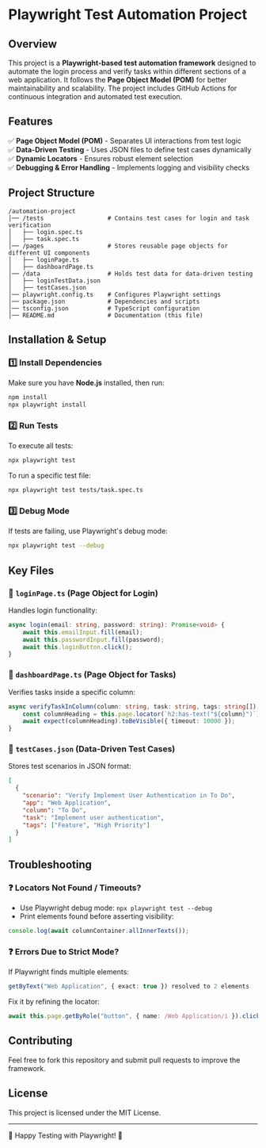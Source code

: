 # Playwright Test Automation Project

## Overview
This project is a **Playwright-based test automation framework** designed to automate the login process and verify tasks within different sections of a web application. It follows the **Page Object Model (POM)** for better maintainability and scalability. The project includes GitHub Actions for continuous integration and automated test execution.

## Features
✅ **Page Object Model (POM)** - Separates UI interactions from test logic  
✅ **Data-Driven Testing** - Uses JSON files to define test cases dynamically  
✅ **Dynamic Locators** - Ensures robust element selection  
✅ **Debugging & Error Handling** - Implements logging and visibility checks  

## Project Structure
```
/automation-project
│── /tests                  # Contains test cases for login and task verification
│   ├── login.spec.ts
│   ├── task.spec.ts
│── /pages                  # Stores reusable page objects for different UI components
│   ├── loginPage.ts
│   ├── dashboardPage.ts
│── /data                   # Holds test data for data-driven testing
│   ├── loginTestData.json
│   ├── testCases.json
│── playwright.config.ts    # Configures Playwright settings
│── package.json            # Dependencies and scripts
│── tsconfig.json           # TypeScript configuration
│── README.md               # Documentation (this file)
```

## Installation & Setup

### 1️⃣ Install Dependencies
Make sure you have **Node.js** installed, then run:
```sh
npm install
npx playwright install
```

### 2️⃣ Run Tests
To execute all tests:
```sh
npx playwright test
```
To run a specific test file:
```sh
npx playwright test tests/task.spec.ts
```

### 3️⃣ Debug Mode
If tests are failing, use Playwright's debug mode:
```sh
npx playwright test --debug
```

## Key Files

### 🔹 `loginPage.ts` (Page Object for Login)
Handles login functionality:
```ts
async login(email: string, password: string): Promise<void> {
    await this.emailInput.fill(email);
    await this.passwordInput.fill(password);
    await this.loginButton.click();
}
```

### 🔹 `dashboardPage.ts` (Page Object for Tasks)
Verifies tasks inside a specific column:
```ts
async verifyTaskInColumn(column: string, task: string, tags: string[]): Promise<void> {
    const columnHeading = this.page.locator(`h2:has-text("${column}")`);
    await expect(columnHeading).toBeVisible({ timeout: 10000 });
}
```

### 🔹 `testCases.json` (Data-Driven Test Cases)
Stores test scenarios in JSON format:
```json
[
  {
    "scenario": "Verify Implement User Authentication in To Do",
    "app": "Web Application",
    "column": "To Do",
    "task": "Implement user authentication",
    "tags": ["Feature", "High Priority"]
  }
]
```

## Troubleshooting

### ❓ Locators Not Found / Timeouts?
- Use Playwright debug mode: `npx playwright test --debug`
- Print elements found before asserting visibility:
```ts
console.log(await columnContainer.allInnerTexts());
```

### ❓ Errors Due to Strict Mode?
If Playwright finds multiple elements:
```ts
getByText("Web Application", { exact: true }) resolved to 2 elements
```
Fix it by refining the locator:
```ts
await this.page.getByRole("button", { name: /Web Application/i }).click();
```

## Contributing
Feel free to fork this repository and submit pull requests to improve the framework.

## License
This project is licensed under the MIT License.

---

🚀 Happy Testing with Playwright! 🚀
